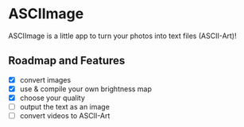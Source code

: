 # ASCIImage
ASCIImage is a little app to turn your photos into text files (ASCII-Art)!

 ## Roadmap and Features
- [x] convert images
- [x] use & compile your own brightness map
- [x] choose your quality
- [ ] output the text as an image
- [ ] convert videos to ASCII-Art
